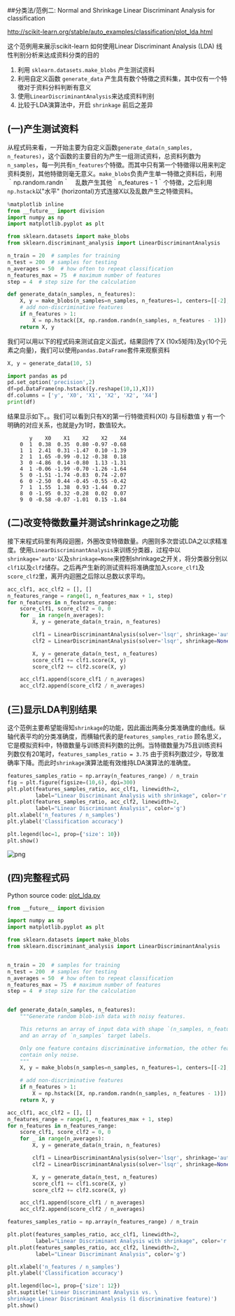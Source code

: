 
##分类法/范例二: Normal and Shrinkage Linear Discriminant Analysis for classification

http://scikit-learn.org/stable/auto_examples/classification/plot_lda.html

这个范例用来展示scikit-learn 如何使用Linear Discriminant Analysis (LDA) 线性判别分析来达成资料分类的目的

1. 利用 `sklearn.datasets.make_blobs` 产生测试资料
2. 利用自定义函数 `generate_data` 产生具有数个特徵之资料集，其中仅有一个特徵对于资料分料判断有意义
3. 使用`LinearDiscriminantAnalysis`来达成资料判别
4. 比较于LDA演算法中，开启 `shrinkage` 前后之差异

## (一)产生测试资料
从程式码来看，一开始主要为自定义函数`generate_data(n_samples, n_features)`，这个函数的主要目的为产生一组测试资料，总资料列数为`n_samples`，每一列共有`n_features`个特徵。而其中只有第一个特徵得以用来判定资料类别，其他特徵则毫无意义。`make_blobs`负责产生单一特徵之资料后，利用｀np.random.randn｀　乱数产生其他｀n_features - 1｀个特徵，之后利用`np.hstack`以"水平" (horizontal)方式连接X以及乱数产生之特徵资料。


```python
%matplotlib inline
from __future__ import division
import numpy as np
import matplotlib.pyplot as plt

from sklearn.datasets import make_blobs
from sklearn.discriminant_analysis import LinearDiscriminantAnalysis

n_train = 20  # samples for training
n_test = 200  # samples for testing
n_averages = 50  # how often to repeat classification
n_features_max = 75  # maximum number of features
step = 4  # step size for the calculation

def generate_data(n_samples, n_features):
    X, y = make_blobs(n_samples=n_samples, n_features=1, centers=[[-2], [2]])
    # add non-discriminative features
    if n_features > 1:
        X = np.hstack([X, np.random.randn(n_samples, n_features - 1)])
    return X, y

```

我们可以用以下的程式码来测试自定义函式，结果回传了X (10x5矩阵)及y(10个元素之向量)，我们可以使用`pandas.DataFrame`套件来观察资料


```python
X, y = generate_data(10, 5)

import pandas as pd
pd.set_option('precision',2)
df=pd.DataFrame(np.hstack([y.reshape(10,1),X]))
df.columns = ['y', 'X0', 'X1', 'X2', 'X2', 'X4']
print(df)
```
结果显示如下。。我们可以看到只有X的第一行特徵资料(X0) 与目标数值 y 有一个明确的对应关系，也就是y为1时，数值较大。
```
       y    X0    X1    X2    X2    X4
    0  1  0.38  0.35  0.80 -0.97 -0.68
    1  1  2.41  0.31 -1.47  0.10 -1.39
    2  1  1.65 -0.99 -0.12 -0.38  0.18
    3  0 -4.86  0.14 -0.80  1.13 -1.31
    4  1 -0.06 -1.99 -0.70 -1.26 -1.64
    5  0 -1.51 -1.74 -0.83  0.74 -2.07
    6  0 -2.50  0.44 -0.45 -0.55 -0.42
    7  1  1.55  1.38  0.93 -1.44  0.27
    8  0 -1.95  0.32 -0.28  0.02  0.07
    9  0 -0.58 -0.07 -1.01  0.15 -1.84
```    

## (二)改变特徵数量并测试shrinkage之功能

接下来程式码里有两段迴圈，外圈改变特徵数量。内圈则多次尝试LDA之以求精准度。使用`LinearDiscriminantAnalysis`来训练分类器，过程中以`shrinkage='auto'`以及`shrinkage=None`来控制shrinkage之开关，将分类器分别以`clf1`以及`clf2`储存。之后再产生新的测试资料将准确度加入`score_clf1`及`score_clf2`里，离开内迴圈之后除以总数以求平均。


```python
acc_clf1, acc_clf2 = [], []
n_features_range = range(1, n_features_max + 1, step)
for n_features in n_features_range:
    score_clf1, score_clf2 = 0, 0
    for _ in range(n_averages):
        X, y = generate_data(n_train, n_features)

        clf1 = LinearDiscriminantAnalysis(solver='lsqr', shrinkage='auto').fit(X, y)
        clf2 = LinearDiscriminantAnalysis(solver='lsqr', shrinkage=None).fit(X, y)

        X, y = generate_data(n_test, n_features)
        score_clf1 += clf1.score(X, y)
        score_clf2 += clf2.score(X, y)

    acc_clf1.append(score_clf1 / n_averages)
    acc_clf2.append(score_clf2 / n_averages)
```

## (三)显示LDA判别结果
这个范例主要希望能得知`shrinkage`的功能，因此画出两条分类准确度的曲线。纵轴代表平均的分类准确度，而横轴代表的是`features_samples_ratio` 顾名思义，它是模拟资料中，特徵数量与训练资料列数的比例。当特徵数量为75且训练资料列数仅有20笔时，`features_samples_ratio = 3.75` 由于资料列数过少，导致准确率下降。而此时`shrinkage`演算法能有效维持LDA演算法的准确度。



```python
features_samples_ratio = np.array(n_features_range) / n_train
fig = plt.figure(figsize=(10,6), dpi=300)
plt.plot(features_samples_ratio, acc_clf1, linewidth=2,
         label="Linear Discriminant Analysis with shrinkage", color='r')
plt.plot(features_samples_ratio, acc_clf2, linewidth=2,
         label="Linear Discriminant Analysis", color='g')
plt.xlabel('n_features / n_samples')
plt.ylabel('Classification accuracy')

plt.legend(loc=1, prop={'size': 10})
plt.show()
```


![png](images/ex2_output_8_0.png)


## (四)完整程式码

Python source code: [plot_lda.py](http://scikit-learn.org/stable/_downloads/plot_lda.py)
```python
from __future__ import division

import numpy as np
import matplotlib.pyplot as plt

from sklearn.datasets import make_blobs
from sklearn.discriminant_analysis import LinearDiscriminantAnalysis


n_train = 20  # samples for training
n_test = 200  # samples for testing
n_averages = 50  # how often to repeat classification
n_features_max = 75  # maximum number of features
step = 4  # step size for the calculation


def generate_data(n_samples, n_features):
    """Generate random blob-ish data with noisy features.

    This returns an array of input data with shape `(n_samples, n_features)`
    and an array of `n_samples` target labels.

    Only one feature contains discriminative information, the other features
    contain only noise.
    """
    X, y = make_blobs(n_samples=n_samples, n_features=1, centers=[[-2], [2]])

    # add non-discriminative features
    if n_features > 1:
        X = np.hstack([X, np.random.randn(n_samples, n_features - 1)])
    return X, y

acc_clf1, acc_clf2 = [], []
n_features_range = range(1, n_features_max + 1, step)
for n_features in n_features_range:
    score_clf1, score_clf2 = 0, 0
    for _ in range(n_averages):
        X, y = generate_data(n_train, n_features)

        clf1 = LinearDiscriminantAnalysis(solver='lsqr', shrinkage='auto').fit(X, y)
        clf2 = LinearDiscriminantAnalysis(solver='lsqr', shrinkage=None).fit(X, y)

        X, y = generate_data(n_test, n_features)
        score_clf1 += clf1.score(X, y)
        score_clf2 += clf2.score(X, y)

    acc_clf1.append(score_clf1 / n_averages)
    acc_clf2.append(score_clf2 / n_averages)

features_samples_ratio = np.array(n_features_range) / n_train

plt.plot(features_samples_ratio, acc_clf1, linewidth=2,
         label="Linear Discriminant Analysis with shrinkage", color='r')
plt.plot(features_samples_ratio, acc_clf2, linewidth=2,
         label="Linear Discriminant Analysis", color='g')

plt.xlabel('n_features / n_samples')
plt.ylabel('Classification accuracy')

plt.legend(loc=1, prop={'size': 12})
plt.suptitle('Linear Discriminant Analysis vs. \
shrinkage Linear Discriminant Analysis (1 discriminative feature)')
plt.show()
```
